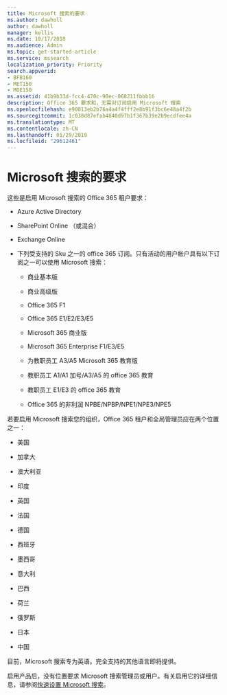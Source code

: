 ```yaml
---
title: Microsoft 搜索的要求
ms.author: dawholl
author: dawholl
manager: kellis
ms.date: 10/17/2018
ms.audience: Admin
ms.topic: get-started-article
ms.service: mssearch
localization_priority: Priority
search.appverid:
- BFB160
- MET150
- MOE150
ms.assetid: 41b9b33d-fcc4-470c-90ec-068211fbbb16
description: Office 365 要求和，无需对订阅启用 Microsoft 搜索
ms.openlocfilehash: e90013eb2b76a4a4f4fff2e8b91f3bc6e48a4f2b
ms.sourcegitcommit: 1c038d87efab4840d97b1f367b39e2b9ecdfee4a
ms.translationtype: MT
ms.contentlocale: zh-CN
ms.lasthandoff: 01/29/2019
ms.locfileid: "29612461"
---
```

# <a name="requirements-for-microsoft-search"></a>Microsoft 搜索的要求

这些是启用 Microsoft 搜索的 Office 365 租户要求： 
  
- Azure Active Directory
    
- SharePoint Online （或混合）
    
- Exchange Online
    
- 下列受支持的 Sku 之一的 office 365 订阅。只有活动的用户帐户具有以下订阅之一可以使用 Microsoft 搜索：
    
  - 商业基本版
    
  - 商业高级版
    
  - Office 365 F1
    
  - Office 365 E1/E2/E3/E5
    
  - Microsoft 365 商业版
    
  - Microsoft 365 Enterprise F1/E3/E5
    
  - 为教职员工 A3/A5 Microsoft 365 教育版
    
  - 教职员工 A1/A1 加号/A3/A5 的 office 365 教育
    
  - 教职员工 E1/E3 的 office 365 教育
    
  - Office 365 的非利润 NPBE/NPBP/NPE1/NPE3/NPE5
    
若要启用 Microsoft 搜索您的组织，Office 365 租户和全局管理员应在两个位置之一：
  
- 美国
    
- 加拿大
    
- 澳大利亚
    
- 印度
    
- 英国
    
- 法国
    
- 德国
  
- 西班牙
    
- 墨西哥
    
- 意大利
    
- 巴西
    
- 荷兰
    
- 俄罗斯
    
- 日本

- 中国
 
目前，Microsoft 搜索专为英语。完全支持的其他语言即将提供。

启用产品后，没有位置要求 Microsoft 搜索管理员或用户。有关启用它的详细信息，请参阅[快速设置 Microsoft 搜索](quick-set-up.md)。 

  

